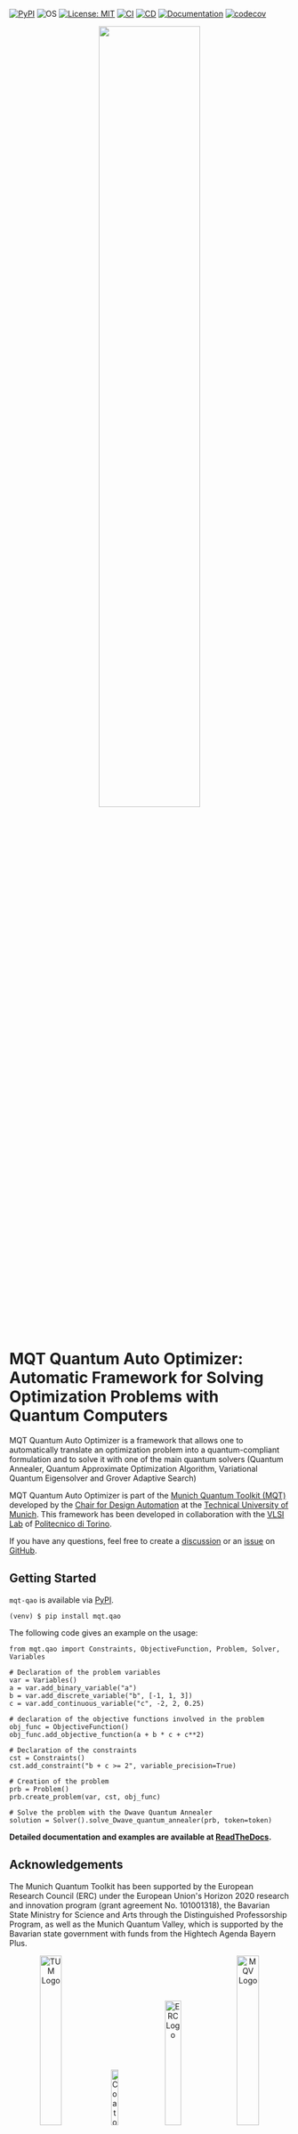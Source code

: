 [![PyPI](https://img.shields.io/pypi/v/mqt.qao?logo=pypi&style=flat-square)](https://pypi.org/project/mqt.qao/)
![OS](https://img.shields.io/badge/os-linux%20%7C%20macos%20%7C%20windows-blue?style=flat-square)
[![License: MIT](https://img.shields.io/badge/license-MIT-blue.svg?style=flat-square)](https://opensource.org/licenses/MIT)
[![CI](https://img.shields.io/github/actions/workflow/status/cda-tum/mqt-qao/ci.yml?branch=main&style=flat-square&logo=github&label=ci)](https://github.com/cda-tum/mqt-qao/actions/workflows/ci.yml)
[![CD](https://img.shields.io/github/actions/workflow/status/cda-tum/mqt-qao/cd.yml?style=flat-square&logo=github&label=cd)](https://github.com/cda-tum/mqt-qao/actions/workflows/cd.yml)
[![Documentation](https://img.shields.io/readthedocs/qao?logo=readthedocs&style=flat-square)](https://mqt.readthedocs.io/projects/qao)
[![codecov](https://img.shields.io/codecov/c/github/cda-tum/mqt-qao?style=flat-square&logo=codecov)](https://codecov.io/gh/cda-tum/mqt-qao)

<p align="center">
  <a href="https://mqt.readthedocs.io">
   <picture>
     <source media="(prefers-color-scheme: dark)" srcset="https://raw.githubusercontent.com/cda-tum/mqt/main/docs/_static/mqt_light.png" width="60%">
     <img src="https://raw.githubusercontent.com/cda-tum/mqt/main/docs/_static/mqt_dark.png" width="60%">
   </picture>
  </a>
</p>

# MQT Quantum Auto Optimizer: Automatic Framework for Solving Optimization Problems with Quantum Computers

MQT Quantum Auto Optimizer is a framework that allows one to automatically translate an optimization problem into a quantum-compliant formulation and to solve it with one of the main quantum solvers (Quantum Annealer, Quantum Approximate Optimization Algorithm, Variational Quantum Eigensolver and Grover Adaptive Search)

MQT Quantum Auto Optimizer is part of the [Munich Quantum Toolkit (MQT)](https://mqt.readthedocs.io/) developed by the [Chair for Design Automation](https://www.cda.cit.tum.de/) at the [Technical University of Munich](https://www.tum.de/). This framework has been developed in collaboration with the [VLSI Lab](https://www.vlsilab.polito.it/) of [Politecnico di Torino](https://www.polito.it).

If you have any questions, feel free to create a [discussion](https://github.com/cda-tum/mqt-qao/discussions) or an [issue](https://github.com/cda-tum/mqt-qao/issues) on [GitHub](https://github.com/cda-tum/mqt-qao).

## Getting Started

`mqt-qao` is available via [PyPI](https://pypi.org/project/mqt.qao/).

```console
(venv) $ pip install mqt.qao
```

The following code gives an example on the usage:

```python3
from mqt.qao import Constraints, ObjectiveFunction, Problem, Solver, Variables

# Declaration of the problem variables
var = Variables()
a = var.add_binary_variable("a")
b = var.add_discrete_variable("b", [-1, 1, 3])
c = var.add_continuous_variable("c", -2, 2, 0.25)

# declaration of the objective functions involved in the problem
obj_func = ObjectiveFunction()
obj_func.add_objective_function(a + b * c + c**2)

# Declaration of the constraints
cst = Constraints()
cst.add_constraint("b + c >= 2", variable_precision=True)

# Creation of the problem
prb = Problem()
prb.create_problem(var, cst, obj_func)

# Solve the problem with the Dwave Quantum Annealer
solution = Solver().solve_Dwave_quantum_annealer(prb, token=token)
```

**Detailed documentation and examples are available at [ReadTheDocs](https://mqt.readthedocs.io/projects/qao).**

## Acknowledgements

The Munich Quantum Toolkit has been supported by the European
Research Council (ERC) under the European Union's Horizon 2020 research and innovation program (grant agreement
No. 101001318), the Bavarian State Ministry for Science and Arts through the Distinguished Professorship Program, as well as the
Munich Quantum Valley, which is supported by the Bavarian state government with funds from the Hightech Agenda Bayern Plus.

<p align="center">
<picture>
<source media="(prefers-color-scheme: dark)" srcset="https://raw.githubusercontent.com/cda-tum/mqt/main/docs/_static/tum_dark.svg" width="28%">
<img src="https://raw.githubusercontent.com/cda-tum/mqt/main/docs/_static/tum_light.svg" width="28%" alt="TUM Logo">
</picture>
<picture>
<img src="https://raw.githubusercontent.com/cda-tum/mqt/main/docs/_static/logo-bavaria.svg" width="16%" alt="Coat of Arms of Bavaria">
</picture>
<picture>
<source media="(prefers-color-scheme: dark)" srcset="https://raw.githubusercontent.com/cda-tum/mqt/main/docs/_static/erc_dark.svg" width="24%">
<img src="https://raw.githubusercontent.com/cda-tum/mqt/main/docs/_static/erc_light.svg" width="24%" alt="ERC Logo">
</picture>
<picture>
<img src="https://raw.githubusercontent.com/cda-tum/mqt/main/docs/_static/logo-mqv.svg" width="28%" alt="MQV Logo">
</picture>
</p>
